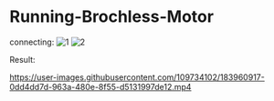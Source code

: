 # Running-Brochless-Motor

connecting:
![1](https://user-images.githubusercontent.com/109734102/183960802-e6635bc8-63c7-4bdf-a9be-bc3af6f7e455.jpg)
![2](https://user-images.githubusercontent.com/109734102/183960857-fa645869-672f-40b4-89a0-bb15797b3544.jpg)

Result:


https://user-images.githubusercontent.com/109734102/183960917-0dd4dd7d-963a-480e-8f55-d5131997de12.mp4

